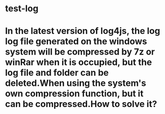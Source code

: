 # test-log


# In the latest version of log4js, the log log file generated on the windows system will be compressed by 7z or winRar when it is occupied, but the log file and folder can be deleted.When using the system's own compression function, but it can be compressed.How to solve it?
